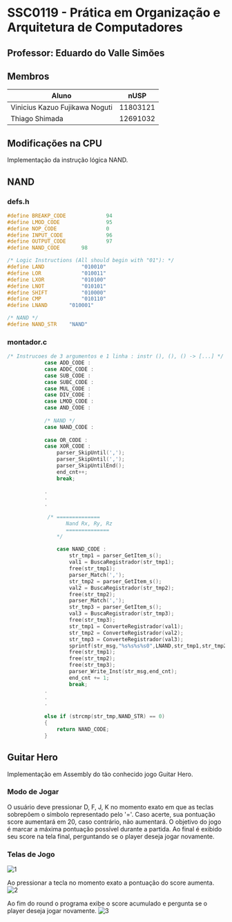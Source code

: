 # SSC0119 - Prática em Organização e Arquitetura de Computadores
## Professor: Eduardo do Valle Simões

## Membros
| **Aluno**                         | **nUSP** |
|-----------------------------------|-----------|
| Vinicius Kazuo Fujikawa Noguti    | 11803121  |
| Thiago Shimada                    | 12691032  |


## Modificações na CPU
Implementação da instrução lógica NAND.
## NAND
### defs.h
```c
#define BREAKP_CODE             94
#define LMOD_CODE               95
#define NOP_CODE                0
#define INPUT_CODE              96
#define OUTPUT_CODE             97
#define NAND_CODE		98

/* Logic Instructions (All should begin with "01"): */
#define LAND            "010010"
#define LOR             "010011"
#define LXOR            "010100"
#define LNOT            "010101"
#define SHIFT           "010000"
#define CMP             "010110"
#define LNAND		"010001"

/* NAND */
#define NAND_STR	"NAND"
```
### montador.c
```c
/* Instrucoes de 3 argumentos e 1 linha : instr (), (), () -> [...] */
            case ADD_CODE :
            case ADDC_CODE :
            case SUB_CODE :
            case SUBC_CODE :
            case MUL_CODE :
            case DIV_CODE :
	        case LMOD_CODE :	    
            case AND_CODE :
            
            /* NAND */
            case NAND_CODE :
            
            case OR_CODE :
            case XOR_CODE :
                parser_SkipUntil(',');
                parser_SkipUntil(',');
                parser_SkipUntilEnd();
                end_cnt++;
                break;
             
            .
            .
            .
             
             /* ==============
                   Nand Rx, Ry, Rz
                   ==============
                */
                
                case NAND_CODE :
                    str_tmp1 = parser_GetItem_s();
                    val1 = BuscaRegistrador(str_tmp1);
                    free(str_tmp1);
                    parser_Match(',');
                    str_tmp2 = parser_GetItem_s();
                    val2 = BuscaRegistrador(str_tmp2);
                    free(str_tmp2);
                    parser_Match(',');
                    str_tmp3 = parser_GetItem_s();
                    val3 = BuscaRegistrador(str_tmp3);
                    free(str_tmp3);
                    str_tmp1 = ConverteRegistrador(val1);
                    str_tmp2 = ConverteRegistrador(val2);
                    str_tmp3 = ConverteRegistrador(val3);
                    sprintf(str_msg,"%s%s%s%s0",LNAND,str_tmp1,str_tmp2,str_tmp3);
                    free(str_tmp1);
                    free(str_tmp2);
                    free(str_tmp3);
                    parser_Write_Inst(str_msg,end_cnt);
                    end_cnt += 1;
                    break;
            .
            .
            .
            
            else if (strcmp(str_tmp,NAND_STR) == 0)
            {
                return NAND_CODE;
            }
```
## Guitar Hero
Implementação em Assembly do tão conhecido jogo Guitar Hero.
### Modo de Jogar
O usuário deve pressionar D, F, J, K no momento exato em que as teclas sobrepõem o símbolo representado pelo '='. Caso acerte, sua pontuação score aumentará em 20, caso contrário, não aumentará. 
O objetivo do jogo é marcar a máxima pontuação possível durante a partida. Ao final é exibido seu score na tela final, perguntando se o player deseja jogar novamente.

### Telas de Jogo

![1](https://user-images.githubusercontent.com/37368029/181840861-8f0ee22a-b9b9-4bc3-9fe8-6ad0e1a031e8.png)

Ao pressionar a tecla no momento exato a pontuação do score aumenta.
![2](https://user-images.githubusercontent.com/37368029/181840877-4e5dc648-6e5d-47d3-99e9-152e9c27e898.png)

Ao fim do round o programa exibe o score acumulado e pergunta se o player deseja jogar novamente.
![3](https://user-images.githubusercontent.com/37368029/181840894-d01ffb3f-894c-4d95-86a4-b6db908dd11e.png)




          
